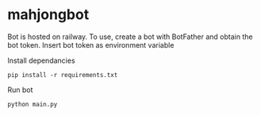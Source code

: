 # mahjongbot
Bot is hosted on railway. To use, create a bot with BotFather and obtain the bot token. Insert bot token as environment variable

Install dependancies
```
pip install -r requirements.txt
```

Run bot
```
python main.py
```
